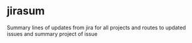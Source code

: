 # jirasum
Summary lines of updates from jira for all projects and routes to updated issues and summary project of issue
